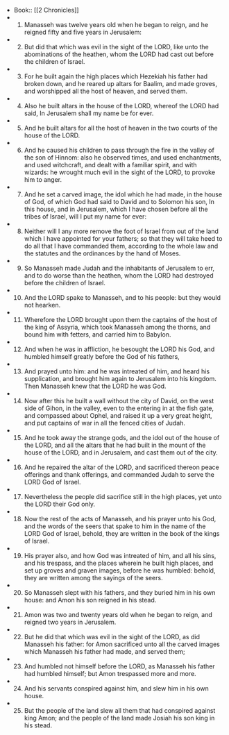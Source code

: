 - Book:: [[2 Chronicles]]
- 1. Manasseh was twelve years old when he began to reign, and he reigned fifty and five years in Jerusalem:
- 2. But did that which was evil in the sight of the LORD, like unto the abominations of the heathen, whom the LORD had cast out before the children of Israel.
- 3. For he built again the high places which Hezekiah his father had broken down, and he reared up altars for Baalim, and made groves, and worshipped all the host of heaven, and served them.
- 4. Also he built altars in the house of the LORD, whereof the LORD had said, In Jerusalem shall my name be for ever.
- 5. And he built altars for all the host of heaven in the two courts of the house of the LORD.
- 6. And he caused his children to pass through the fire in the valley of the son of Hinnom: also he observed times, and used enchantments, and used witchcraft, and dealt with a familiar spirit, and with wizards: he wrought much evil in the sight of the LORD, to provoke him to anger.
- 7. And he set a carved image, the idol which he had made, in the house of God, of which God had said to David and to Solomon his son, In this house, and in Jerusalem, which I have chosen before all the tribes of Israel, will I put my name for ever:
- 8. Neither will I any more remove the foot of Israel from out of the land which I have appointed for your fathers; so that they will take heed to do all that I have commanded them, according to the whole law and the statutes and the ordinances by the hand of Moses.
- 9. So Manasseh made Judah and the inhabitants of Jerusalem to err, and to do worse than the heathen, whom the LORD had destroyed before the children of Israel.
- 10. And the LORD spake to Manasseh, and to his people: but they would not hearken.
- 11. Wherefore the LORD brought upon them the captains of the host of the king of Assyria, which took Manasseh among the thorns, and bound him with fetters, and carried him to Babylon.
- 12. And when he was in affliction, he besought the LORD his God, and humbled himself greatly before the God of his fathers,
- 13. And prayed unto him: and he was intreated of him, and heard his supplication, and brought him again to Jerusalem into his kingdom. Then Manasseh knew that the LORD he was God.
- 14. Now after this he built a wall without the city of David, on the west side of Gihon, in the valley, even to the entering in at the fish gate, and compassed about Ophel, and raised it up a very great height, and put captains of war in all the fenced cities of Judah.
- 15. And he took away the strange gods, and the idol out of the house of the LORD, and all the altars that he had built in the mount of the house of the LORD, and in Jerusalem, and cast them out of the city.
- 16. And he repaired the altar of the LORD, and sacrificed thereon peace offerings and thank offerings, and commanded Judah to serve the LORD God of Israel.
- 17. Nevertheless the people did sacrifice still in the high places, yet unto the LORD their God only.
- 18. Now the rest of the acts of Manasseh, and his prayer unto his God, and the words of the seers that spake to him in the name of the LORD God of Israel, behold, they are written in the book of the kings of Israel.
- 19. His prayer also, and how God was intreated of him, and all his sins, and his trespass, and the places wherein he built high places, and set up groves and graven images, before he was humbled: behold, they are written among the sayings of the seers.
- 20. So Manasseh slept with his fathers, and they buried him in his own house: and Amon his son reigned in his stead.
- 21. Amon was two and twenty years old when he began to reign, and reigned two years in Jerusalem.
- 22. But he did that which was evil in the sight of the LORD, as did Manasseh his father: for Amon sacrificed unto all the carved images which Manasseh his father had made, and served them;
- 23. And humbled not himself before the LORD, as Manasseh his father had humbled himself; but Amon trespassed more and more.
- 24. And his servants conspired against him, and slew him in his own house.
- 25. But the people of the land slew all them that had conspired against king Amon; and the people of the land made Josiah his son king in his stead.
